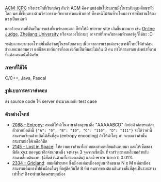 ﻿[ACM-ICPC](http://cm.baylor.edu/welcome.icpc) หรือเรามักที่เรียกย่อๆ กันว่า ACM คืองานแข่งขันโปรแกรมมิ่งในระดับอุดมศึกษาทั่วโลก นศ.ที่เรียนทางด้านวิศวกรรม-วิทยาการคอมพิวเตอร์ ก็คงหนีไม่พ้นที่จะโดนอาจารย์ชักชวนให้ลงแข่งเป็นแน่แท้

และด้วยความที่มันเป็นการแข่งที่แพร่หลายมาก ก็ทำให้มี mirror site เกิดขึ้นมากมาย เช่น [Online Judge](http://livearchive.onlinejudge.org/index.php?option=com_onlinejudge&Itemid=8), [Zhejiang University](http://acm.zju.edu.cn/onlinejudge/showProblemsets.do) หรือจะลองไปถามๆ อาจารย์ที่ภาควิชาคอมพิวเตอร์ดูก็ได้นะ :D

ระดับความยากของโจทย์นั้นถือว่าอยู่ในระดับกลางๆ เนื่องจากการแข่งแต่ละรอบจะมีโจทย์ให้ทำค่อนข้างเยอะพอสมควร แต่ก็ชดเชยกับการที่ลงแข่งกันเป็นทีมละไม่เกิน 3 คน ทำให้สามารถแบ่งหน้าที่ตามที่แต่ละคนถนัดได้ครับ

### ภาษาที่ใช้ได้
C/C++, Java, Pascal

### รูปแบบการตรวจคำตอบ
ส่ง source code ให้ server ประมวลผลกับ test case

### ตัวอย่างโจทย์

- [2088 - Entropy](http://livearchive.onlinejudge.org/external/20/2088.pdf): สมมติให้คำในภาษาอังกฤษมาคือ "AAAAABCD" ถ้าย่อตัวอักษรแต่ละตัวด้วยบิตดังนี้ `{"A": "0", "B": "10", "C": "110", "D": "111"}` จะได้ว่าคำนี้สามารถเขียนด้วยบิตได้สั้นที่สุด (entropy encoding) ถ้าให้คำใดๆ มา จงบอกว่าคำนั้นสามารถย่อได้เหลือกี่บิต
- [2145 - Lost in Space](http://livearchive.onlinejudge.org/external/21/2145.pdf): ให้ความยาวด้านทั้งสามของสามเหลี่ยมต้นแบบมา และให้เซ็ตของพิกัด xyz ของจุดมาอีกจำนวนหนึ่ง จงหาจุด 3 จุดจากเซ็ตนั้น ที่จะสร้างสามเหลี่ยมคล้ายกับสามเหลี่ยมต้นแบบ (มีสัดส่วนด้านทั้งสามคงเดิม) และมี error น้อยกว่า 0.01%
- [2334 - Gridland](http://livearchive.onlinejudge.org/external/23/2334.pdf): สมมติประเทศ ซึ่งเมืองแต่ละเมืองอยู่บนกริดขนาด N x M แต่ละเมืองสามารถเดินทางไปยังเมืองอื่นๆ ที่อยู่ติดกันได้ 8 ทิศ คนขายของต้องเดินทางสั้นที่สุดเป็นระยะทางเท่าไหร่ ถึงจะผ่านเมืองครบทุกเมือง
